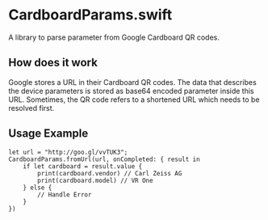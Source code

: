 # CardboardParams.swift

A library to parse parameter from Google Cardboard QR codes. 

## How does it work

Google stores a URL in their Cardboard QR codes. The data that describes the device parameters is stored as base64 encoded parameter inside this URL. Sometimes, the QR code
refers to a shortened URL which needs to be resolved first. 

## Usage Example

```
let url = "http://goo.gl/vvTUK3";
CardboardParams.fromUrl(url, onCompleted: { result in
    if let cardboard = result.value {
        print(cardboard.vendor) // Carl Zeiss AG
        print(cardboard.model) // VR One
    } else {
        // Handle Error
    }
})
```
